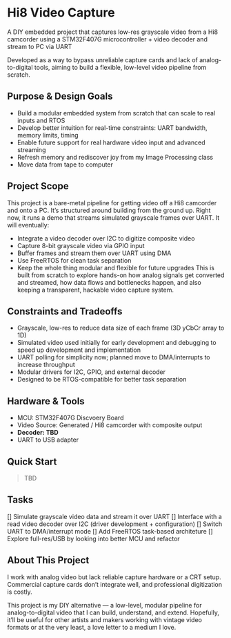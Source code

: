 # Hi8 Video Capture
A DIY embedded project that captures low-res grayscale video from a Hi8 camcorder using a STM32F407G microcontroller + video decoder and stream to PC via UART 

Developed as a way to bypass unreliable capture cards and lack of analog-to-digital tools, aiming to build a flexible, low-level video pipeline from scratch.

## Purpose & Design Goals
- Build a modular embedded system from scratch that can scale to real inputs and RTOS
- Develop better intuition for real-time constraints: UART bandwidth, memory limits, timing
- Enable future support for real hardware video input and advanced streaming
- Refresh memory and rediscover joy from my Image Processing class
- Move data from tape to computer 

## Project Scope
This project is a bare-metal pipeline for getting video off a Hi8 camcorder and onto a PC. It’s structured around building from the ground up. Right now, it runs a demo that streams simulated grayscale frames over UART. It will eventually:
* Integrate a video decoder over I2C to digitize composite video
* Capture 8-bit grayscale video via GPIO input
* Buffer frames and stream them over UART using DMA
* Use FreeRTOS for clean task separation
* Keep the whole thing modular and flexible for future upgrades
This is built from scratch to explore hands-on how analog signals get converted and streamed, how data flows and bottlenecks happen, and also keeping a transparent, hackable video capture system.

## Constraints and Tradeoffs
- Grayscale, low-res to reduce data size of each frame (3D yCbCr array to 1D)
- Simulated video used initially for early development and debugging to speed up development and implementation
- UART polling for simplicity now; planned move to DMA/interrupts to increase throughput
- Modular drivers for I2C, GPIO, and external decoder 
- Designed to be RTOS-compatible for better task separation

## Hardware & Tools
- MCU: STM32F407G Discvoery Board
- Video Source: Generated / Hi8 camcorder with composite output
- **Decoder: TBD**
- UART to USB adapter

## Quick Start 
> TBD

## Tasks
[] Simulate grayscale video data and stream it over UART
[] Interface with a read video decoder over I2C (driver development + configuration)
[] Switch UART to DMA/interrupt mode
[] Add FreeRTOS task-based architeture 
[] Explore full-res/USB by looking into better MCU and refactor

## About This Project
I work with analog video but lack reliable capture hardware or a CRT setup. Commercial capture cards don’t integrate well, and professional digitization is costly.

This project is my DIY alternative — a low-level, modular pipeline for analog-to-digital video that I can build, understand, and extend. Hopefully, it’ll be useful for other artists and makers working with vintage video formats or at the very least, a love letter to a medium I love.

